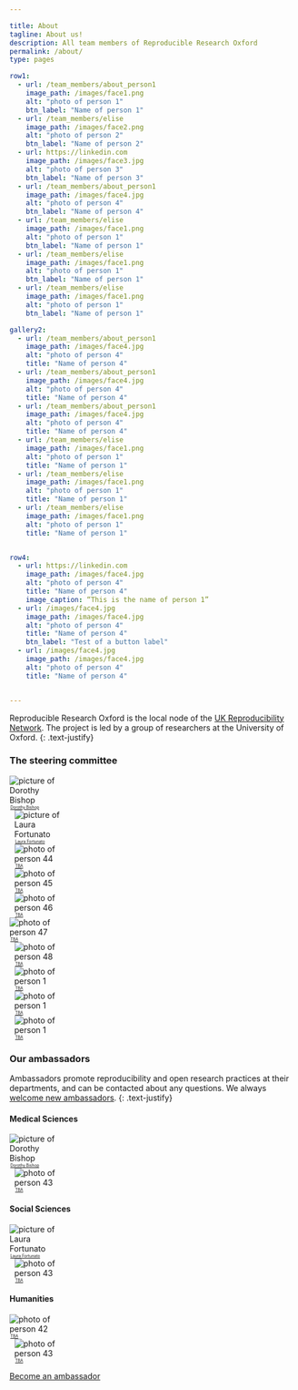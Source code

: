 ```yaml
---

title: About
tagline: About us!
description: All team members of Reproducible Research Oxford
permalink: /about/
type: pages

row1:
  - url: /team_members/about_person1
    image_path: /images/face1.png
    alt: "photo of person 1"
    btn_label: "Name of person 1"
  - url: /team_members/elise
    image_path: /images/face2.png
    alt: "photo of person 2"
    btn_label: "Name of person 2"
  - url: https://linkedin.com
    image_path: /images/face3.jpg
    alt: "photo of person 3"
    btn_label: "Name of person 3"
  - url: /team_members/about_person1
    image_path: /images/face4.jpg
    alt: "photo of person 4"
    btn_label: "Name of person 4"
  - url: /team_members/elise
    image_path: /images/face1.png
    alt: "photo of person 1"
    btn_label: "Name of person 1"
  - url: /team_members/elise
    image_path: /images/face1.png
    alt: "photo of person 1"
    btn_label: "Name of person 1"
  - url: /team_members/elise
    image_path: /images/face1.png
    alt: "photo of person 1"
    btn_label: "Name of person 1"

gallery2:
  - url: /team_members/about_person1
    image_path: /images/face4.jpg
    alt: "photo of person 4"
    title: "Name of person 4"
  - url: /team_members/about_person1
    image_path: /images/face4.jpg
    alt: "photo of person 4"
    title: "Name of person 4"
  - url: /team_members/about_person1
    image_path: /images/face4.jpg
    alt: "photo of person 4"
    title: "Name of person 4"
  - url: /team_members/elise
    image_path: /images/face1.png
    alt: "photo of person 1"
    title: "Name of person 1"
  - url: /team_members/elise
    image_path: /images/face1.png
    alt: "photo of person 1"
    title: "Name of person 1"
  - url: /team_members/elise
    image_path: /images/face1.png
    alt: "photo of person 1"
    title: "Name of person 1"


row4:
  - url: https://linkedin.com
    image_path: /images/face4.jpg
    alt: "photo of person 4"
    title: "Name of person 4"
    image_caption: “This is the name of person 1”
  - url: /images/face4.jpg
    image_path: /images/face4.jpg
    alt: "photo of person 4"
    title: "Name of person 4"
    btn_label: "Test of a button label"
  - url: /images/face4.jpg
    image_path: /images/face4.jpg
    alt: "photo of person 4"
    title: "Name of person 4"


---
```


Reproducible Research Oxford is the local node of the [UK
Reproducibility Network](https://twitter.com/ukrepro). The project is
led by a group of researchers at the University of Oxford.
{: .text-justify}

### The steering committee

<style type="text/css">

div.small_item {
  width: 30%;
  display: inline-block;
  clear: none;
  margin-left: 1.695% !important;
}
div.small_item:nth-child(3n+1) {
  clear: left;
  margin-left: 0 !important;
}

@media only screen and (min-width: 37.5em) {
  div.small_item {
    display: block;
    width: 18%;
  }
  div.small_item:nth-child(3n+1) {
    clear: none;
    margin-left: 1.695% !important;
  }
  div.small_item:nth-child(5n+1) {
    clear: left;
    margin-left: 0 !important;
  }
}


div.small_item p a {
  font-size: 0.5em;
}

div.small_item p {
  margin: auto 0.1em;
}

div.small_item p a.btn {
  width: 100%;
}


div.small_item:hover {
  opacity: 0.75;
  filter: alpha(opacity=75);
}

</style>


<div class="feature__wrapper">
    <div class="feature__item small_item">
      <div class="archive__item">
          <div class="archive__item-teaser">
            <img src="/new-theme/assets/images/dorothy-bishop.png" alt="picture of Dorothy Bishop">
          </div>
        <div class="archive__item-body">
            <p><a href="/new-theme/team_members/about_person1" class="btn ">Dorothy Bishop</a></p>
        </div>
      </div>
    </div>
    <div class="feature__item small_item">
      <div class="archive__item">
          <div class="archive__item-teaser">
            <img src="/new-theme/assets/images/profile-pic_laura-fortunato.jpg" alt="picture of Laura Fortunato">
          </div>
        <div class="archive__item-body">
            <p><a href="/new-theme/team_members/laura_fortunato" class="btn ">Laura Fortunato</a></p>
        </div>
      </div>
    </div>
    <div class="feature__item small_item">
      <div class="archive__item">
          <div class="archive__item-teaser">
            <img src="/new-theme/assets/images/face1.png" alt="photo of person 44">
          </div>
        <div class="archive__item-body">
            <p><a href="/new-theme/team_members/about_person1" class="btn ">TBA</a></p>
        </div>
      </div>
    </div>
    <div class="feature__item small_item">
      <div class="archive__item">
          <div class="archive__item-teaser">
            <img src="/new-theme/assets/images/face1.png" alt="photo of person 45">
          </div>
        <div class="archive__item-body">
            <p><a href="/new-theme/team_members/about_person1" class="btn ">TBA</a></p>
        </div>
      </div>
    </div>
    <div class="feature__item small_item">
      <div class="archive__item">
          <div class="archive__item-teaser">
            <img src="/new-theme/assets/images/face1.png" alt="photo of person 46">
          </div>
        <div class="archive__item-body">
            <p><a href="/new-theme/team_members/about_person1" class="btn ">TBA</a></p>
        </div>
      </div>
    </div>
    <div class="feature__item small_item">
      <div class="archive__item">
          <div class="archive__item-teaser">
            <img src="/new-theme/assets/images/face1.png" alt="photo of person 47">
          </div>
        <div class="archive__item-body">
            <p><a href="/new-theme/team_members/about_person1" class="btn ">TBA</a></p>
        </div>
      </div>
    </div>
    <div class="feature__item small_item">
      <div class="archive__item">
          <div class="archive__item-teaser">
            <img src="/new-theme/assets/images/face1.png" alt="photo of person 48">
          </div>
        <div class="archive__item-body">
            <p><a href="/new-theme/team_members/about_person1" class="btn ">TBA</a></p>
        </div>
      </div>
    </div>
    <div class="feature__item small_item">
      <div class="archive__item">
          <div class="archive__item-teaser">
            <img src="/new-theme/assets/images/face1.png" alt="photo of person 1">
          </div>
        <div class="archive__item-body">
            <p><a href="/new-theme/team_members/elise" class="btn ">TBA</a></p>
        </div>
      </div>
    </div>
    <div class="feature__item small_item">
      <div class="archive__item">
          <div class="archive__item-teaser">
            <img src="/new-theme/assets/images/face1.png" alt="photo of person 1">
          </div>
        <div class="archive__item-body">
            <p><a href="/new-theme/team_members/elise" class="btn ">TBA</a></p>
        </div>
      </div>
    </div>
    <div class="feature__item small_item">
      <div class="archive__item">
          <div class="archive__item-teaser">
            <img src="/new-theme/assets/images/face1.png" alt="photo of person 1">
          </div>
        <div class="archive__item-body">
            <p><a href="/new-theme/team_members/elise" class="btn ">TBA</a></p>
        </div>
      </div>
    </div>
</div>






### Our ambassadors

Ambassadors promote reproducibility and open research practices at their
departments, and can be contacted about any questions. We always
[welcome new ambassadors](/new-theme/get-involved/).
{: .text-justify}


#### Medical Sciences

<div class="feature__wrapper">
    <div class="feature__item small_item">
      <div class="archive__item">
          <div class="archive__item-teaser">
            <img src="/new-theme/assets/images/dorothy-bishop.png" alt="picture of Dorothy Bishop">
          </div>
        <div class="archive__item-body">
            <p><a href="/new-theme/team_members/about_person1" class="btn ">Dorothy Bishop</a></p>
        </div>
      </div>
    </div>
    <div class="feature__item small_item">
      <div class="archive__item">
          <div class="archive__item-teaser">
            <img src="/new-theme/assets/images/face1.png" alt="photo of person 43">
          </div>
        <div class="archive__item-body">
            <p><a href="/new-theme/team_members/about_person1" class="btn ">TBA</a></p>
        </div>
      </div>
    </div>  
</div>



#### Social Sciences

<div class="feature__wrapper">
    <div class="feature__item small_item">
      <div class="archive__item">
          <div class="archive__item-teaser">
            <img src="/new-theme/assets/images/profile-pic_laura-fortunato.jpg" alt="picture of Laura Fortunato">
          </div>
        <div class="archive__item-body">
            <p><a href="/new-theme/team_members/laura_fortunato" class="btn ">Laura Fortunato</a></p>
        </div>
      </div>
    </div>
    <div class="feature__item small_item">
      <div class="archive__item">
          <div class="archive__item-teaser">
            <img src="/new-theme/assets/images/face1.png" alt="photo of person 43">
          </div>
        <div class="archive__item-body">
            <p><a href="/new-theme/team_members/about_person1" class="btn ">TBA</a></p>
        </div>
      </div>
    </div>  
</div>


#### Humanities

<div class="feature__wrapper">
    <div class="feature__item small_item">
      <div class="archive__item">
          <div class="archive__item-teaser">
            <img src="/new-theme/assets/images/face1.png" alt="photo of person 42">
          </div>
        <div class="archive__item-body">
            <p><a href="/new-theme/team_members/about_person1" class="btn ">TBA</a></p>
        </div>
      </div>
    </div>
    <div class="feature__item small_item">
      <div class="archive__item">
          <div class="archive__item-teaser">
            <img src="/new-theme/assets/images/face1.png" alt="photo of person 43">
          </div>
        <div class="archive__item-body">
            <p><a href="/new-theme/team_members/about_person1" class="btn ">TBA</a></p>
        </div>
      </div>
    </div>  
</div>

[Become an ambassador](/new-theme/get-involved/)
